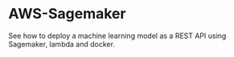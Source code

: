 # AWS-Sagemaker
See how to deploy a machine learning model as a REST API using Sagemaker, lambda and docker.
